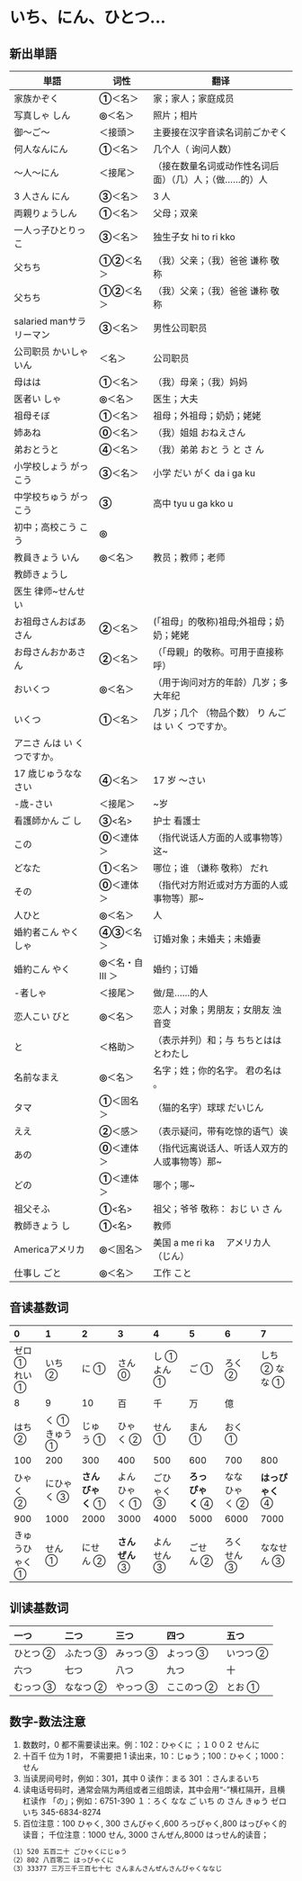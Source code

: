 # いち、にん、ひとつ...

## 新出単語

<vue-audio file="../audio/2-2-たんご.mp3" loop />

| 単語                                          | 词性               | 翻译                                                   |
| --------------------------------------------- | ------------------ | ------------------------------------------------------ |
| 家族<JpWord>かぞく</JpWord>                   | **①**＜名＞        | 家；家人；家庭成员                                     |
| 写真<JpWord>しゃ しん</JpWord>                | **◎**＜名＞        | 照片；相片                                             |
| 御～<JpWord>ご～</JpWord>                     | ＜接頭＞           | 主要接在汉字音读名词前ごかぞく                         |
| 何人<JpWord>なんにん</JpWord>                 | **①**＜名＞        | 几个人（ 询问人数）                                    |
| ～人<JpWord>～にん</JpWord>                   | ＜接尾＞           | （接在数量名词或动作性名词后面）（几）人；（做……的）人 |
| 3 人<JpWord>さん にん</JpWord>                | **③**＜名＞        | 3 人                                                   |
| 両親<JpWord>りょうしん</JpWord>               | **①**＜名＞        | 父母；双亲                                             |
| 一人っ子<JpWord>ひとりっこ</JpWord>           | **③**＜名＞        | 独生子女 hi to ri kko                                  |
| 父<JpWord>ちち</JpWord>                       | **①②**＜名＞       | （我）父亲；（我）爸爸 谦称 敬称                       |
| 父<JpWord>ちち</JpWord>                       | **①②**＜名＞       | （我）父亲；（我）爸爸 谦称 敬称                       |
| salaried man<JpWord>サラリーマン</JpWord>     | **③**＜名＞        | 男性公司职员                                           |
| 公司职员<JpWord> かいしゃいん</JpWord>        | ＜名＞             | 公司职员                                               |
| 母<JpWord>はは</JpWord>                       | **①**＜名＞        | （我）母亲；（我）妈妈                                 |
| 医者<JpWord>い しゃ</JpWord>                  | **◎**＜名＞        | 医生；大夫                                             |
| 祖母<JpWord>そぼ</JpWord>                     | **①**＜名＞        | 祖母；外祖母；奶奶；姥姥                               |
| 姉<JpWord>あね</JpWord>                       | **⓪**＜名＞        | （我）姐姐 おねえさん                                  |
| 弟<JpWord>おとうと</JpWord>                   | **④**＜名＞        | （我）弟弟 おと う と さ ん                            |
| 小学校<JpWord>しょう がっ こう</JpWord>       | **③**＜名＞        | 小学 だい がく da i ga ku                              |
| 中学校<JpWord>ちゅう がっ こう</JpWord>       | **➂**              | 高中 tyu u ga kko u                                    |
| 初中；高校<JpWord>こう こう</JpWord>          | **◎**              |                                                        |
| 教員<JpWord>きょう いん</JpWord>              | **◎**＜名＞        | 教员；教师；老师                                       |
| 教師<JpWord>きょうし</JpWord>                 |                    |                                                        |
| 医生 律师~<JpWord>せんせい</JpWord>           |                    |                                                        |
| お祖母さん<JpWord>おばあさん</JpWord>         | **②**＜名＞        | (「祖母」的敬称)祖母;外祖母；奶奶；姥姥                |
| お母さん<JpWord>おかあさん</JpWord>           | **②**＜名＞        | （「母親」的敬称。可用于直接称呼）                     |
| <JpWord>おいくつ</JpWord>                     | **◎**＜名＞        | （用于询问对方的年龄）几岁；多大年纪                   |
| <JpWord>いくつ</JpWord>                       | **①**＜名＞        | 几岁；几个 （物品个数） り んごは い く つですか。     |
| <JpWord>アニさ んは い く つですか。</JpWord> |                    |                                                        |
| 17 歳<JpWord>じゅうなな さい</JpWord>         | **④**＜名＞        | 17 岁 ～さい                                           |
| -歳<JpWord>-さい</JpWord>                     | ＜接尾＞           | ~岁                                                    |
| 看護師<JpWord>かん ご し</JpWord>             | **③**<名>          | 护士 看護士                                            |
| <JpWord>この</JpWord>                         | **⓪**＜連体＞      | （指代说话人方面的人或事物等）这~                      |
| <JpWord>どなた</JpWord>                       | **①**＜名＞        | 哪位；谁 （谦称 敬称） だれ                            |
| <JpWord>その</JpWord>                         | **⓪**＜連体＞      | （指代对方附近或对方方面的人或事物等）那~              |
| 人<JpWord>ひと</JpWord>                       | **◎**＜名＞        | 人                                                     |
| 婚約者<JpWord>こん やく しゃ</JpWord>         | **④③**＜名＞       | 订婚对象；未婚夫；未婚妻                               |
| 婚約<JpWord>こん やく</JpWord>                | **◎**＜名・自 Ⅲ ＞ | 婚约；订婚                                             |
| -者<JpWord>しゃ</JpWord>                      | ＜接尾＞           | 做/是……的人                                            |
| 恋人<JpWord>こい びと</JpWord>                | **◎**＜名＞        | 恋人；对象；男朋友；女朋友 浊音变                      |
| <JpWord>と</JpWord>                           | ＜格助＞           | （表示并列）和；与 ちちとははとわたし                  |
| 名前<JpWord>なまえ</JpWord>                   | **◎**＜名＞        | 名字；姓；你的名字。 君の名は 。                       |
| <JpWord>タマ</JpWord>                         | **①**＜固名＞      | （猫的名字）球球 だいじん                              |
| <JpWord>ええ</JpWord>                         | **②**＜感＞        | （表示疑问，带有吃惊的语气）诶                         |
| <JpWord>あの</JpWord>                         | **⓪**＜連体＞      | （指代远离说话人、听话人双方的人或事物等）那~          |
| <JpWord>どの</JpWord>                         | **①**＜連体＞      | 哪个；哪~                                              |
| 祖父<JpWord>そふ</JpWord>                     | **①**<名>          | 祖父；爷爷 敬称： おじ い さ ん                        |
| 教師<JpWord>きょう し</JpWord>                | **①**<名>          | 教师                                                   |
| America<JpWord>アメリカ</JpWord>              | **◎**＜固名＞      | 美国 a me ri ka 　アメリカ人（じん）                   |
| 仕事<JpWord>し ごと</JpWord>                  | **◎**＜名＞        | 工作 こと                                              |

## 音读基数词

| 0              | 1             | 2                | 3              | 4           | 5                | 6            | 7                |
| :------------- | :------------ | :--------------- | :------------- | :---------- | :--------------- | :----------- | :--------------- |
| ゼロ ① れい ①  | いち ②        | に ①             | さん ⓪         | し ① よん ① | ご ①             | ろく ②       | しち ② なな ①    |
| 8              | 9             | 10               | 百             | 千          | 万               | 億           |
| はち ②         | く ① きゅう ① | じゅう ①         | ひゃく ②       | せん ①      | まん ①           | おく ①       |
| 100            | 200           | 300              | 400            | 500         | 600              | 700          | 800              |
| ひゃく ②       | にひゃく ③    | **さんびゃく** ① | よんひゃく ①   | ごひゃく ③  | **ろっぴゃく** ④ | ななひゃく ② | **はっぴゃく** ④ |
| 900            | 1000          | 2000             | 3000           | 4000        | 5000             | 6000         | 7000             |
| きゅうひゃく ① | せん ①        | にせん ②         | **さんぜん** ③ | よんせん ③  | ごせん ②         | ろくせん ③   | ななせん ③       |

## 训读基数词

| 一つ     | 二つ     | 三つ     | 四つ       | 五つ     |
| :------- | :------- | :------- | :--------- | :------- |
| ひとつ ② | ふたつ ③ | みっつ ③ | よっつ ③   | いつつ ② |
| 六つ     | 七つ     | 八つ     | 九つ       | 十       |
| むっつ ③ | ななつ ② | やっつ ③ | ここのつ ② | とお ①   |

## 数字-数法注意

1. 数数时，0 都不需要读出来。例：102：ひゃくに ；１００２ せんに
2. 十百千 位为 1 时， 不需要把 1 读出来，10：じゅう；100：ひゃく；1000：せん
3. 当读房间号时，例如：301，其中 0 读作：まる 301 ：さんまるいち
4. 读电话号码时，通常会隔为两组或者三组朗读，其中会用“-”横杠隔开，且横杠读作
   「の」；例如：6751-390 １：ろく なな ご いち の さん きゅう ゼロ いち
   345-6834-8274
5. 百位注意：100 ひゃく, 300 さんびゃく,600 ろっぴゃく,800 はっぴゃく的读音；
   千位注意：1000 せん, 3000 さんぜん,8000 はっせん的读音；

```ts
（1）520 五百二十 ごひゃくにじゅう
（2）802 八百零二 はっぴゃくに
（3）33377 三万三千三百七十七 さんまんさんぜんさんびゃくななじ
```
